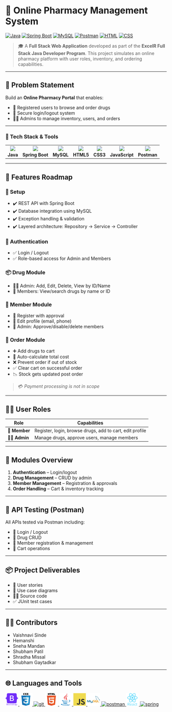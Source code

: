 # 💊 Online Pharmacy Management System

[![Java](https://img.shields.io/badge/Java-%23ED8B00.svg?style=for-the-badge&logo=java&logoColor=white)]()
[![Spring Boot](https://img.shields.io/badge/SpringBoot-6DB33F?style=for-the-badge&logo=springboot&logoColor=white)]()
[![MySQL](https://img.shields.io/badge/MySQL-005C84?style=for-the-badge&logo=mysql&logoColor=white)]()
[![Postman](https://img.shields.io/badge/Postman-FF6C37?style=for-the-badge&logo=postman&logoColor=white)]()
[![HTML](https://img.shields.io/badge/HTML5-E34F26?style=for-the-badge&logo=html5&logoColor=white)]()
[![CSS](https://img.shields.io/badge/CSS3-1572B6?style=for-the-badge&logo=css3&logoColor=white)]()

> 🎓 A **Full Stack Web Application** developed as part of the **ExcelR Full Stack Java Developer Program**. This project simulates an online pharmacy platform with user roles, inventory, and ordering capabilities.

---

## 📌 Problem Statement

Build an **Online Pharmacy Portal** that enables:
- 🧾 Registered users to browse and order drugs
- 🔐 Secure login/logout system
- 🧑‍⚕️ Admins to manage inventory, users, and orders

---

### 🧰 Tech Stack & Tools

<table>
  <tr>
    <td align="center"><img src="https://cdn.jsdelivr.net/gh/devicons/devicon/icons/java/java-original.svg" width="40" /><br><b>Java</b></td>
    <td align="center"><img src="https://cdn.jsdelivr.net/gh/devicons/devicon/icons/spring/spring-original.svg" width="40" /><br><b>Spring Boot</b></td>
    <td align="center"><img src="https://cdn.jsdelivr.net/gh/devicons/devicon/icons/mysql/mysql-original.svg" width="40" /><br><b>MySQL</b></td>
    <td align="center"><img src="https://cdn.jsdelivr.net/gh/devicons/devicon/icons/html5/html5-original.svg" width="40" /><br><b>HTML5</b></td>
    <td align="center"><img src="https://cdn.jsdelivr.net/gh/devicons/devicon/icons/css3/css3-original.svg" width="40" /><br><b>CSS3</b></td>
    <td align="center"><img src="https://cdn.jsdelivr.net/gh/devicons/devicon/icons/javascript/javascript-original.svg" width="40" /><br><b>JavaScript</b></td>
    <td align="center"><img src="https://img.icons8.com/external-tal-revivo-color-tal-revivo/48/null/external-postman-is-the-only-complete-api-development-environment-logo-color-tal-revivo.png" width="40"/><br><b>Postman</b></td>
  </tr>
</table>

---

## 🚀 Features Roadmap

### 🔧 Setup
- ✔️ REST API with Spring Boot  
- ✔️ Database integration using MySQL  
- ✔️ Exception handling & validation  
- ✔️ Layered architecture: Repository → Service → Controller  

### 🔐 Authentication
- ✅ Login / Logout  
- ✅ Role-based access for Admin and Members  

### 📦 Drug Module
- 🧑‍⚕️ Admin: Add, Edit, Delete, View by ID/Name  
- 👥 Members: View/search drugs by name or ID  

### 👥 Member Module
- 📄 Register with approval  
- 🔧 Edit profile (email, phone)  
- 👮 Admin: Approve/disable/delete members  

### 🛒 Order Module
- ➕ Add drugs to cart  
- 🧮 Auto-calculate total cost  
- ❌ Prevent order if out of stock  
- ✅ Clear cart on successful order  
- 📉 Stock gets updated post order  

> 💳 *Payment processing is not in scope*

---

## 🧑‍💻 User Roles

| Role | Capabilities |
|------|--------------|
| 👤 **Member** | Register, login, browse drugs, add to cart, edit profile |
| 🧑‍⚕️ **Admin** | Manage drugs, approve users, manage members |

---

## 🧠 Modules Overview

1. **Authentication** – Login/logout  
2. **Drug Management** – CRUD by admin  
3. **Member Management** – Registration & approvals  
4. **Order Handling** – Cart & inventory tracking  

---

## 🧪 API Testing (Postman)

All APIs tested via Postman including:
- 🔐 Login / Logout  
- 🧾 Drug CRUD  
- 👥 Member registration & management  
- 🛒 Cart operations

---

## 📦 Project Deliverables

- 📄 User stories  
- 📌 Use case diagrams  
- 🧑‍💻 Source code  
- ✅ JUnit test cases  

---

## 👨‍💻 Contributors

- Vaishnavi Sinde  
- Hemanshi  
- Sneha Mandan  
- Shubham Patil  
- Shradha Missal  
- Shubham Gaytadkar  

---

## 🌐 Languages and Tools

<p align="left">
  <a href="https://getbootstrap.com" target="_blank" rel="noreferrer">
    <img src="https://raw.githubusercontent.com/devicons/devicon/master/icons/bootstrap/bootstrap-plain-wordmark.svg" alt="bootstrap" width="40" height="40"/>
  </a>
  <a href="https://www.w3schools.com/css/" target="_blank" rel="noreferrer">
    <img src="https://raw.githubusercontent.com/devicons/devicon/master/icons/css3/css3-original-wordmark.svg" alt="css3" width="40" height="40"/>
  </a>
  <a href="https://git-scm.com/" target="_blank" rel="noreferrer">
    <img src="https://www.vectorlogo.zone/logos/git-scm/git-scm-icon.svg" alt="git" width="40" height="40"/>
  </a>
  <a href="https://www.w3.org/html/" target="_blank" rel="noreferrer">
    <img src="https://raw.githubusercontent.com/devicons/devicon/master/icons/html5/html5-original-wordmark.svg" alt="html5" width="40" height="40"/>
  </a>
  <a href="https://www.java.com" target="_blank" rel="noreferrer">
    <img src="https://raw.githubusercontent.com/devicons/devicon/master/icons/java/java-original.svg" alt="java" width="40" height="40"/>
  </a>
  <a href="https://developer.mozilla.org/en-US/docs/Web/JavaScript" target="_blank" rel="noreferrer">
    <img src="https://raw.githubusercontent.com/devicons/devicon/master/icons/javascript/javascript-original.svg" alt="javascript" width="40" height="40"/>
  </a>
  <a href="https://www.mysql.com/" target="_blank" rel="noreferrer">
    <img src="https://raw.githubusercontent.com/devicons/devicon/master/icons/mysql/mysql-original-wordmark.svg" alt="mysql" width="40" height="40"/>
  </a>
  <a href="https://postman.com" target="_blank" rel="noreferrer">
    <img src="https://www.vectorlogo.zone/logos/getpostman/getpostman-icon.svg" alt="postman" width="40" height="40"/>
  </a>
  <a href="https://reactjs.org/" target="_blank" rel="noreferrer">
    <img src="https://raw.githubusercontent.com/devicons/devicon/master/icons/react/react-original-wordmark.svg" alt="react" width="40" height="40"/>
  </a>
  <a href="https://spring.io/" target="_blank" rel="noreferrer">
    <img src="https://www.vectorlogo.zone/logos/springio/springio-icon.svg" alt="spring" width="40" height="40"/>
  </a>
</p>
